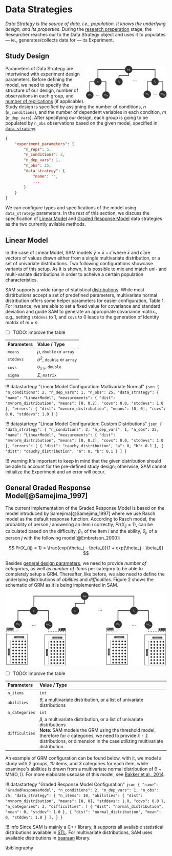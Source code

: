 # Data Strategies

*Data Strategy is the source of data, i.e., population. It knows the underlying design, and its properties*. During the [research preperation](execution-flow.md#prepare-research) stage, the Researcher reaches our to the Data Strategy object and uses it to populates — ie., generates/collects data for — its Experiment.

## Study Design

<picture>
  <img src="/figures/Data_Strategy_Linear_Model.png" width="50%" align="right">
</picture>

Parameters of Data Strategy are intertwined with experiment design parameters. Before defining the model, we need to specify the structure of our design, number of observations in each group, and [number of replications](/decision-strategies.md#post-qrp-decision-and-replication-stage) (if applicable). Study design is specified by assigning the number of conditions, *n* (`n_conditions`), and the number of dependent variables in each condition, *m* (`n_dep_vars`). After specifying our design, each group is going to be populated by `n_obs` observations based on the given model, specified in [`data_strategy`](/data-strategies.md). 

```json hl_lines="3 4 5 6"
{
    "experiment_parameters": {
        "n_reps": 5,
        "n_conditions": 2,
        "n_dep_vars": 1,
        "n_obs": 25,
        "data_strategy": {
            "name": "",
            ...
        }
    }
}
```

We can configure types and specifications of the model using `data_strategy` parameters. In the rest of this section, we discuss the specification of [Linear Model](/data-strategies.md#linear-model) and [Graded Response Model](/data-strategies.md#graded-response-model) data strategies as the two currently avilable methods.

<!--
| **Parameters** | **Value** / **Type** |
|:---------------|:---------------------|
| `n_conditions` | n<sub>c</sub>, `int` |
| `n_dep_vars`   | n<sub>d</sub>, `int` |
| `n_obs`        | n<sub>o</sub>, `int` |
| `n_reps`       | n<sub>r</sub>, `int` |
-->

<!-- Since Data Strategy is aware of all the underlying models, parameters and distributions, it is capale of providing data at any points during the simulation.  -->

<!-- As mentioned, methods like [optional stopping](/hacking-strategies.md#hacking-strategies-optional-stopping) needs to add new data points to the already existing measurements. Requiring data strategies to produce *new* data points helps with implementation of such hacking strategies. -->

## Linear Model

In the case of Linear Model, SAM models $\bar{y} = \bar{x} + \bar{\epsilon}$ where $\bar{x}$ and $\bar{\epsilon}$ are  vectors of values drawn either from a single multivariate distribution, or a set of univariate distributions. Two following configurations showcase variants of this setup. As it is shown, it is possible to mix and match uni- and multi-variate distributions in order to acheive a certain population characteristics.

SAM supports a wide range of statistical [distributions](/distributions.md). While most distirbutions accept a set of predefined parameters, multivariate normal distribution offers some helper parameters for easier configuration, Table 1. For instance, we are able to set a fixed value for covariance and standard deviation and guide SAM to generate an appropriate covariance matrix., e.g., setting `stddevs` to 1, and `covs` to 0 leads to the generation of Identity matrix of *m × n*.

- [ ] TODO: Improve the table

| **Parameters** | **Value** / **Type**                 |
|:---------------|:-------------------------------------|
| `means`        | *μ*, `double` or `array`             |
| `stddevs`      | *σ<sup>2</sup>*, `double` or `array` |
| `covs`         | *σ<sub>x y</sub>*, `double`          |
| `sigma`        | *Σ*, `matrix`                        |

!!! datastartegy "Linear Model Configuration: Multivariate Normal"
    ```json
    {
    "n_conditions": 2,
    "n_dep_vars": 1,
    "n_obs": 25,
    "data_strategy": {
        "name": "LinearModel",
        "measurements": {
            "dist": "mvnorm_distribution",
            "means": [0, 0.2],
            "covs": 0.0,
            "stddevs": 1.0
        },
        "errors": {
            "dist": "mvnorm_distribution",
            "means": [0, 0],
            "covs": 0.0,
            "stddevs": 1.0
        }
    }
    ```


!!! datastartegy "Linear Model Configuration: Custom Distributions"
    ```json
    {
    "data_strategy": {
        "n_conditions": 2,
        "n_dep_vars": 1,
        "n_obs": 25,
        "name": "LinearModel",
        "measurements": {
            "dist": "mvnorm_distribution",
            "means": [0, 0.2],
            "covs": 0.0,
            "stddevs": 1.0
        },
        "errors": [
            {
                "dist": "cauchy_distribution",
                "a": 0,
                "b": 0.1
            },
            {
                "dist": "cauchy_distribution",
                "a": 0,
                "b": 0.1
            }
        ]
    }
    ```

!!! warning
    It's important to keep in mind that the given distribution should be able to account for the pre-defined study design; otherwise, SAM cannot initialize the Experiment and an error will occur.



## General Graded Response Model[@Samejima_1997]

The current implementation of the Graded Response Model is based on the model introduced by Samejima[@Samejima_1997] where we use Rasch model as the default response function. According to Rasch model, the probablity of person $j$ answering an item $i$ correctly, $Pr(X_{ij} = 1)$, can be calculated based on the difficulty, $\beta_{i}$, of the item $i$ and the ability, $\theta_{j}$, of a person $j$ with the following model[@Embretson_2000]:

$$ Pr(X_{ij} = 1) = \frac{exp(\theta_j - \beta_i)}{1 + exp(\theta_j - \beta_i)} $$

Besides [general design parameters](/data-strategies.md#study-design), we need to provide *number of categories*, as well as *number of items* per category to be able to completely setup a GRM. Thereafter, like before, we also need to define the underlying distributions of *abilities* and *difficulties*. Figure 2 shows the schematic of GRM as it is being implemented in SAM. 

![General Graded Response Model](/figures/Data_Strategy_GRM.png)


- [ ] TODO: Improve the table

| **Parameters** | **Value** / **Type**     |
|:---------------|:-------------------------|
| `n_items`      | `int`                    |
| `abilities`    | *θ*, a multivariate distribution, or a list of univariate distributions |
| `n_categories` | `int`                    |
| `difficulties` | *β*, a multivariate distribution, or a list of univariate distributions<br>**Note:** SAM models the GRM using the threshold model, therefore for *c* categories, we need to provide *k - 1* distributions, or dimension in the case utilizing multivariate distribution. |

An example of GRM configuration can be found below, with it, we model a study with *2* groups, *10* items, and *3* categories for each item, while examinee's abilities is drawn from a multivariate normal distribution of θ ~ MN(O, I). For more elaborate usecase of this model, see [Bakker et al., 2014](/examples/bakker_et_al_2014.md).

!!! datastartegy "Graded Response Model Configuration"
    ```json
    {
        "name": "GradedResponseModel",
        "n_conditions": 2,
        "n_dep_vars": 1,
        "n_obs": 25,
        "data_strategy": {
            "n_items": 10,
            "abilities": {
                "dist": "mvnorm_distribution",
                "means": [0, 0],
                "stddevs": 1.0,
                "covs": 0.0
            },
            "n_categories": 3,
            "difficulties": [
                {
                    "dist": "normal_distribution",
                    "mean": 0,
                    "stddev": 1.0
                },
                {
                    "dist": "normal_distribution",
                    "mean": 0,
                    "stddev": 1.0
                }
            ],
        }
    }
    ```


!!! info 
    Since SAM is mainly a C++ library, it supports all available statistical distributions available in [STL](https://en.cppreference.com/w/cpp/numeric/random). For multivariate distributions, SAM uses available distributions in [baaraan](/baaraan.md) library.

\bibliography